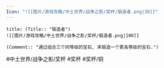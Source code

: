 ```yaml
---
Icon: "![[图片/游戏攻略/中土世界/战争之影/奖杯/锻造者.png|30]]"
---
```

```ad-common-bronze-trophy
title: (Title:: "锻造者")
![[图片/游戏攻略/中土世界/战争之影/奖杯/锻造者.png|100]]

(Comment:: "通过组合三个同等级的宝石, 来锻造一个更高等级的宝石.")
```

#中土世界/战争之影/奖杯 #奖杯 #奖杯/铜
